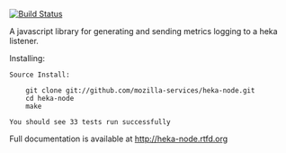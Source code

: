 [![Build Status](https://secure.travis-ci.org/mozilla-services/heka-node.png)](http://travis-ci.org/mozilla-services/heka-node)

A javascript library for generating and sending metrics logging to a heka listener.

Installing:

    Source Install:

        git clone git://github.com/mozilla-services/heka-node.git
        cd heka-node
        make

    You should see 33 tests run successfully

Full documentation is available at http://heka-node.rtfd.org
